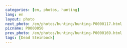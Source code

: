 ```yaml
---
categories: [en, photos, hunting]
lang: en
layout: photo
next_photo: /en/photos/hunting/hunting-P0000117.html
picname: P0000050
prev_photo: /en/photos/hunting/hunting-P0000169.html
tags: [Dead Steinbock]
---
```

